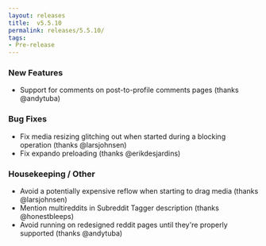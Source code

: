 ```yaml
---
layout: releases
title:  v5.5.10
permalink: releases/5.5.10/
tags:
- Pre-release
---
```


### New Features

- Support for comments on post-to-profile comments pages (thanks @andytuba)

### Bug Fixes

- Fix media resizing glitching out when started during a blocking operation (thanks @larsjohnsen)
- Fix expando preloading (thanks @erikdesjardins)

### Housekeeping / Other

- Avoid a potentially expensive reflow when starting to drag media (thanks @larsjohnsen)
- Mention multireddits in Subreddit Tagger description (thanks @honestbleeps)
- Avoid running on redesigned reddit pages until they're properly supported (thanks @andytuba)
